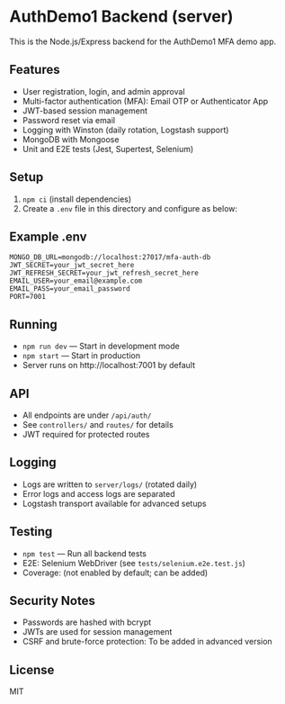 # AuthDemo1 Backend (server)

This is the Node.js/Express backend for the AuthDemo1 MFA demo app.

## Features

- User registration, login, and admin approval
- Multi-factor authentication (MFA): Email OTP or Authenticator App
- JWT-based session management
- Password reset via email
- Logging with Winston (daily rotation, Logstash support)
- MongoDB with Mongoose
- Unit and E2E tests (Jest, Supertest, Selenium)

## Setup

1. `npm ci` (install dependencies)
2. Create a `.env` file in this directory and configure as below:

## Example .env

```env
MONGO_DB_URL=mongodb://localhost:27017/mfa-auth-db
JWT_SECRET=your_jwt_secret_here
JWT_REFRESH_SECRET=your_jwt_refresh_secret_here
EMAIL_USER=your_email@example.com
EMAIL_PASS=your_email_password
PORT=7001
```

## Running

- `npm run dev` — Start in development mode
- `npm start` — Start in production
- Server runs on http://localhost:7001 by default

## API

- All endpoints are under `/api/auth/`
- See `controllers/` and `routes/` for details
- JWT required for protected routes

## Logging

- Logs are written to `server/logs/` (rotated daily)
- Error logs and access logs are separated
- Logstash transport available for advanced setups

## Testing

- `npm test` — Run all backend tests
- E2E: Selenium WebDriver (see `tests/selenium.e2e.test.js`)
- Coverage: (not enabled by default; can be added)

## Security Notes

- Passwords are hashed with bcrypt
- JWTs are used for session management
- CSRF and brute-force protection: To be added in advanced version

## License

MIT
